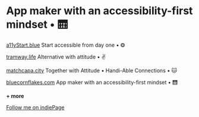 # App maker with an accessibility-first mindset • 🛗


[a11yStart.blue](https://www.a11ystart.blue/)
Start accessible from day one • ❂

[tramway.life](https://www.tramway.life/)
Alternative with attitude • ✌️

[matchcapa.city](http://www.matchcapa.city/)
Together with Attitude • Handi-Able Connections • 🐱

[bluecornflakes.com](http://www.bluecornflakes.com/)
App maker with an accessibility-first mindset • 🛗 

**+ more**

[Follow me on indiePage](https://indiepa.ge/bluecornflakes)
